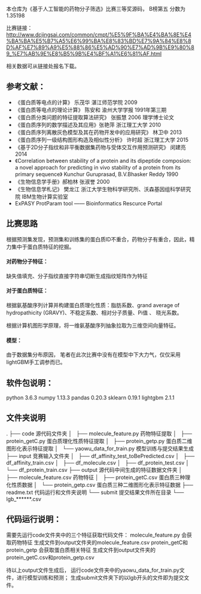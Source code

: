 本仓库为《基于人工智能的药物分子筛选》比赛三等奖源码， B榜第五 分数为1.35198

比赛链接：http://www.dcjingsai.com/common/cmpt/%E5%9F%BA%E4%BA%8E%E4%BA%BA%E5%B7%A5%E6%99%BA%E8%83%BD%E7%9A%84%E8%8D%AF%E7%89%A9%E5%88%86%E5%AD%90%E7%AD%9B%E9%80%89_%E7%AB%9E%E8%B5%9B%E4%BF%A1%E6%81%AF.html

相关数据可从链接处报名下载。

## 参考文献：

- 《蛋白质等电点的计算》 乐茂华  湛江师范学院 2009
- 《蛋白质等电点的理论计算》 陈安和 渝州大学学报 1991年第三期
- 《蛋白质分类问题的特征提取算法研究》 张振慧 2006 理学博士论文 
- 《蛋白质序列的数学描述及其应用》张艳萍 浙江理工大学 2010 
- 《蛋白质序列离散灰色模型及其在药物开发中的应用研究》 林卫中 2013 
- 《蛋白质序列一级结构图形构造及相似性分析》 许时超 浙江理工大学 2015 
- 《基于2D分子指纹和非平衡数据集药物与受体交互作用预测研究》 闵建亮 2014 
- 《Correlation between stability of a protein and its dipeptide composion: a novel approach for predicting in vivo stability of a  protein from its primary sequence》 Kunchur Guruprasad, B.V.Bhasker Reddy  1990 
- 《生物信息学手册》郝柏林 张淑誉  2000 
- 《生物信息学札记》 樊龙江  浙江大学生物科学研究所、沃森基因组科学研究院 IBM生物计算实验室 
-  ExPASY ProtParam tool —— Bioinformatics Rescurce Portal

## 比赛思路

根据预测集发现，预测集和训练集的蛋白质ID不重合，药物分子有重合，因此，精力集中于蛋白质特征的挖掘。

#### 对药物分子特征：

缺失值填充、分子指纹直接字符串切断生成指纹矩阵作为特征

#### 对于蛋白质特征：

根据氨基酸序列计算并构建蛋白质理化性质：脂肪系数、grand average of hydropathicity (GRAVY)、不稳定系数、相对分子质量、Pi值 、 晓光系数。

根据计算机图形学原理，将一维氨基酸序列抽象拉取为三维空间向量特征。

#### 模型：

由于数据集分布原因， 笔者在此次比赛中没有在模型中下大力气，仅仅采用lightGBM手工调参而已。

## 软件包说明：

python 3.6.3
numpy 1.13.3
pandas 0.20.3
sklearn 0.19.1
lightgbm 2.1.1

## 文件夹说明

.
├── code  源代码文件夹
│   ├── molecule_feature.py      药物特征提取
│   ├── protein_getC.py          蛋白质理化性质特征提取
│   ├── protein_getp.py          蛋白质二维图形化表示特征提取
│   └── yaowu_data_for_train.py  模型训练与提交结果生成
├── input  竞赛输入文件夹
│   ├── df_affinity_test_toBePredicted.csv
│   ├── df_affinity_train.csv
│   ├── df_molecule.csv
│   ├── df_protein_test.csv
│   └── df_protein_train.csv
├── output 源代码中间生成的特征数据文件夹
│   ├── molecule_feature.csv  药物特征
│   ├── protein_getC.csv      蛋白质三种理化性质数据
│   └── protein_getp.csv      蛋白质三种二维图形化表示特征数据
├── readme.txt       代码运行和文件夹说明
└── submit           提交结果文件所在目录
  └── lgb_******.csv

## 代码运行说明：

需要先运行code文件夹中的三个特征获取代码文件：
molecule_feature.py    会获取药物特征  生成文件到output文件夹的molecule_feature.csv
protein_getC和protein_getp 会获取蛋白质相关特征 生成文件到output文件夹的protein_getC.csv和protein_getp.csv

待以上output文件生成后，
运行code文件夹中的yaowu_data_for_train.py文件，进行模型训练和预测；
生成submit文件夹下的以lgb开头的文件即为提交文件。


